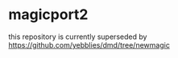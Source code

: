 magicport2
==========


this repository is currently superseded by https://github.com/yebblies/dmd/tree/newmagic 

